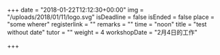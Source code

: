 +++
date = "2018-01-22T12:12:30+00:00"
img = "/uploads/2018/01/11/logo.svg"
isDeadline = false
isEnded = false
place = "some wherer"
registerlink = ""
remarks = ""
time = "noon"
title = "test without date"
tutor = ""
weight = 4
workshopDate = "2月4日的工作"

+++
